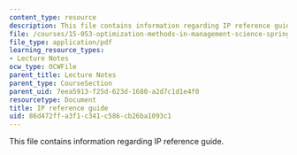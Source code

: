 ```yaml
---
content_type: resource
description: This file contains information regarding IP reference guide.
file: /courses/15-053-optimization-methods-in-management-science-spring-2013/86d472ffa3f1c341c586cb26ba1093c1_MIT15_053S13_iprefguide.pdf
file_type: application/pdf
learning_resource_types:
- Lecture Notes
ocw_type: OCWFile
parent_title: Lecture Notes
parent_type: CourseSection
parent_uid: 7eea5913-f25d-623d-1680-a2d7c1d1e4f0
resourcetype: Document
title: IP reference guide
uid: 86d472ff-a3f1-c341-c586-cb26ba1093c1
---
```

This file contains information regarding IP reference guide.